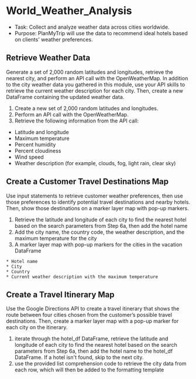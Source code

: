 # World_Weather_Analysis
* Task: Collect and analyze weather data across cities worldwide.
* Purpose: PlanMyTrip will use the data to recommend ideal hotels based on clients' weather preferences.
## Retrieve Weather Data
Generate a set of 2,000 random latitudes and longitudes, retrieve the nearest city, and perform an API call with the OpenWeatherMap. In addition to the city weather data you gathered in this module, use your API skills to retrieve the current weather description for each city. Then, create a new DataFrame containing the updated weather data.

1) Create a new set of 2,000 random latitudes and longitudes.
2) Perform an API call with the OpenWeatherMap.
3) Retrieve the following information from the API call:

  * Latitude and longitude
  * Maximum temperature
  * Percent humidity
  * Percent cloudiness
  * Wind speed
  * Weather description (for example, clouds, fog, light rain, clear sky)
  
## Create a Customer Travel Destinations Map
Use input statements to retrieve customer weather preferences, then use those preferences to identify potential travel destinations and nearby hotels. Then, show those destinations on a marker layer map with pop-up markers.

  1) Retrieve the latitude and longitude of each city to find the nearest hotel based on the search parameters from Step 6a, then add the          hotel name
  2) Add the city name, the country code, the weather description, and the maximum temperature for the city
  3) A marker layer map with pop-up markers for the cities in the vacation DataFrame
 
    * Hotel name
    * City
    * Country
    * Current weather description with the maximum temperature
 
## Create a Travel Itinerary Map
  Use the Google Directions API to create a travel itinerary that shows the route between four cities chosen from the customer’s possible travel destinations. Then, create a marker layer map with a pop-up marker for each city on the itinerary.
  
  1) iterate through the hotel_df DataFrame, retrieve the latitude and longitude of each city to find the nearest hotel based on the search parameters from Step 6a, then add the hotel name to the hotel_df DataFrame. If a hotel isn't found, skip to the next city.
  2) use the provided list comprehension code to retrieve the city data from each row, which will then be added to the formatting template 
